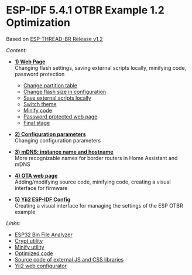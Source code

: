 
<a id="otbr-top"></a>
# ESP-IDF 5.4.1 OTBR Example 1.2 Optimization
Based on [ESP-THREAD-BR Release v1.2](https://github.com/espressif/esp-thread-br/releases/tag/v1.2)  
  
*Content:*  
- [**1) Web Page**](README1.md#web-page)  
Changing flash settings, saving external scripts locally, minifying code, password protection
  - [Change partition table](README1.md#web-page-change-partitions)  
  - [Change flash size in configuration](README1.md#web-page-change-flash-size)  
  - [Save external scripts locally](README1.md#web-page-save-locally)
  - [Switch theme](README1.md#web-page-switch-theme)
  - [Minify code](README1.md#web-page-minify-code)
  - [Password protected web page](README1.md#web-page-password-protected)
  - [Final stage](README1.md#web-page-final-stage)


- [**2) Configuration parameters**](README2.md##configuration)  
Changing configuration parameters  


- [**3) mDNS: instance name and hostname**](README3.md##mdns-names)  
More recognizable names for border routers in Home Assistant and mDNS  


- [**4) OTA web page**](README4.md##ota-web-page)  
Adding/modifying source code, minifying code, creating a visual interface for firmware  


- [**5) Yii2 ESP-IDF Config**](README5.md##yii2-config)  
Creating a visual interface for managing the settings of the ESP OTBR example  
    
*Links:*  
- [ESP32 Bin File Analyzer](analyzer/)  
- [Crypt utility](crypt/)  
- [Minify utility](minify/)  
- [Optimized code](optimized/)  
- [Source code of external JS and CSS libraries](src/)  
- [Yii2 web configurator](web/)  
